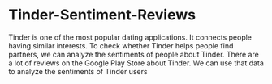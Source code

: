 # Tinder-Sentiment-Reviews

Tinder is one of the most popular dating applications. It connects people having similar interests. To check whether Tinder helps people find partners, we can analyze the sentiments of people about Tinder. There are a lot of reviews on the Google Play Store about Tinder. We can use that data to analyze the sentiments of Tinder users
